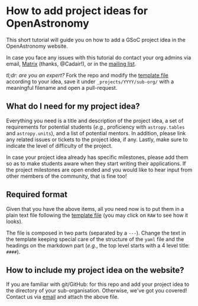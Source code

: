 # How to add project ideas for OpenAstronomy

This short tutorial will guide you on how to add a GSoC project idea in the
OpenAstronomy website.

In case you face any issues with this tutorial do contact your org admins via email,
[Matrix](https://riot.im/app/#/room/#openastronomy:matrix.org) (thanks, @Cadair!),
or in the [mailing list](https://groups.google.com/forum/#!forum/openastronomy).

*tl;dr: are you an expert?* Fork the repo and modify
the [template file](./_template.md) according to your idea, save it under
`_projects/YYYY/sub-org/` with a meaningful filename and open a pull-request.

## What do I need for my project idea?

Everything you need is a title and description of the project idea, a set of requirements
for potential students (_e.g._, proficiency with `astropy.tables` and `astropy.units`),
and a list of potential mentors. In addition, please link any related issues or tickets
to the project idea, if any. Lastly, make sure to indicate the level of difficulty of
the project. 

In case your project idea already has specific milestones, please add them
so as to make students aware when they start writing their applications.
If the project milestones are open ended and you would like to hear input from
other members of the community, that is fine too!

## Required format

Given that you have the above items, all you need now is to put them in a plain text file following
the [template file](./_template.md) (you may click on `RAW` to see how it looks).

The file is composed in two parts (separated by a `---`).
Change the text in the template keeping special care of the structure of the `yaml`
file and the headings on the markdown part (_e.g._, the top level starts with a 4 level title: `####`).

## How to include my project idea on the website?

If you are familiar with git/GitHub: for this repo and add your project idea
to the directory of your sub-organisation. Otherwise, we've got you covered!
Contact us via [email](openastronomy.organization@gmail.com) and attach the above file.